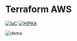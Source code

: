 # Terraform AWS

[![IaC](https://app.soluble.cloud/api/v1/public/badges/3ddd9fb5-5d64-4b6f-8777-0b6d7619c3e5.svg?orgId=849742116815)](https://app.soluble.cloud/repos/details/github.com/romaintestu/terraform-aws?orgId=849742116815)  [![HIPAA](https://app.soluble.cloud/api/v1/public/badges/3e7196c0-f2c9-4cf2-8fe4-c7d9be6ee198.svg?orgId=849742116815)](https://app.soluble.cloud/repos/details/github.com/romaintestu/terraform-aws?orgId=849742116815)  

![demo](.images/sad-cloud.png)


